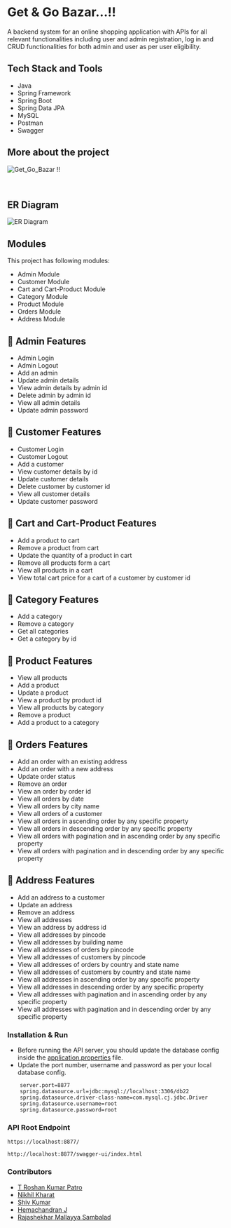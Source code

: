 # Get & Go Bazar...!!

A backend system for an online shopping application with APIs for all relevant functionalities including user and admin registration, log in and CRUD functionalities for both admin and user as per user eligibility. 

## Tech Stack and Tools

* Java
* Spring Framework
* Spring Boot
* Spring Data JPA
* MySQL
* Postman
* Swagger

<!-- <p align="center">
  <img src="https://img.shields.io/badge/Java-ED8B00?style=for-the-badge&logo=java&logoColor=white" alt="java" />
  <img src="https://img.shields.io/badge/MySQL-005C84?style=for-the-badge&logo=mysql&logoColor=white" alt="mysql" />
</p> -->



## More about the project
<!-- <img src="" width="800px" /> -->
![Get_Go_Bazar !!](https://user-images.githubusercontent.com/107461385/216571082-cddace21-988d-4cba-bafc-545b2553337d.jpeg)

<br />

## ER Diagram

![ER Diagram](https://user-images.githubusercontent.com/107461385/216570084-222248a1-6c27-4f12-a05b-b7e67b327c31.png)

## Modules

This project has following modules:

- Admin Module
- Customer Module
- Cart and Cart-Product Module
- Category Module
- Product Module
- Orders Module
- Address Module

## 🚀 Admin Features
- Admin Login
- Admin Logout
- Add an admin
- Update admin details
- View admin details by admin id
- Delete admin by admin id
- View all admin details
- Update admin password

## 🚀 Customer Features
- Customer Login
- Customer Logout
- Add a customer
- View customer details by id
- Update customer details 
- Delete customer by customer id
- View all customer details
- Update customer password

## 🚀 Cart and Cart-Product Features
- Add a product to cart
- Remove a product from cart
- Update the quantity of a product in cart
- Remove all products form a cart
- View all products in a cart
- View total cart price for a cart of a customer by customer id

## 🚀 Category Features
- Add a category
- Remove a category
- Get all categories
- Get a category by id

## 🚀 Product Features
- View all products
- Add a product
- Update a product
- View a product by product id
- View all products by category
- Remove a product
- Add a product to a category

## 🚀 Orders Features
- Add an order with an existing address
- Add an order with a new address
- Update order status
- Remove an order
- View an order by order id
- View all orders by date
- View all orders by city name
- View all orders of a customer
- View all orders in ascending order by any specific property
- View all orders in descending order by any specific property
- View all orders with pagination and in ascending order by any specific property
- View all orders with pagination and in descending order by any specific property

## 🚀 Address Features
- Add an address to a customer
- Update an address
- Remove an address
- View all addresses
- View an address by address id
- View all addresses by pincode
- View all addresses by building name
- View all addresses of orders by pincode
- View all addresses of customers by pincode  
- View all addresses of orders by country and state name
- View all addresses of customers by country and state name 
- View all addresses in ascending order by any specific property
- View all addresses in descending order by any specific property
- View all addresses with pagination and in ascending order by any specific property
- View all addresses with pagination and in descending order by any specific property

### Installation & Run

* Before running the API server, you should update the database config inside the [application.properties](https://github.com/Roshan-Patro/lazy-jeans-3588/blob/main/OnlineShoppingApplication/src/main/resources/application.properties) file. 
* Update the port number, username and password as per your local database config.

```
    server.port=8877
    spring.datasource.url=jdbc:mysql://localhost:3306/db22
    spring.datasource.driver-class-name=com.mysql.cj.jdbc.Driver
    spring.datasource.username=root
    spring.datasource.password=root

```

### API Root Endpoint
```
https://localhost:8877/
```
```
http://localhost:8877/swagger-ui/index.html
```

### Contributors

* [T Roshan Kumar Patro](https://github.com/Roshan-Patro)
* [Nikhil Kharat](https://github.com/nikhilkharat)
* [Shiv Kumar](https://github.com/Shiv-96)
* [Hemachandran J](https://github.com/hemachandran-4)
* [Rajashekhar Mallayya Sambalad](https://github.com/rajashekharms369)
